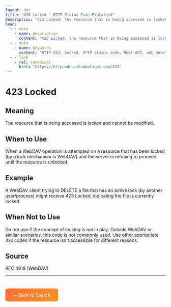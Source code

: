 ```yaml
---
layout: doc
title: "423 Locked - HTTP Status Code Explained"
description: "423 Locked: The resource that is being accessed is locked and cannot be modified."
head:
  - - meta
    - name: description
      content: "423 Locked: The resource that is being accessed is locked and cannot be modified."
  - - meta
    - name: keywords
      content: "HTTP 423, Locked, HTTP status code, REST API, web development"
  - - link
    - rel: canonical
      href: "https://httpcodes.shadowlanes.com/423"
---
```


# 423 Locked

## Meaning

The resource that is being accessed is locked and cannot be modified.

## When to Use

When a WebDAV operation is attempted on a resource that has been locked (by a lock mechanism in WebDAV) and the server is refusing to proceed until the resource is unlocked.

## Example

A WebDAV client trying to DELETE a file that has an active lock (by another user/process) might receive 423 Locked, indicating the file is currently locked.

## When Not to Use

Do not use if the concept of locking is not in play. Outside WebDAV or similar scenarios, this code is not commonly used. Use other appropriate 4xx codes if the resource isn't accessible for different reasons.

## Source

RFC 4918 (WebDAV)

---

<div style="margin-top: 40px;">
  <a href="/" style="display: inline-block; padding: 12px 24px; background: linear-gradient(135deg, #ff6b35, #f7931e); color: white; text-decoration: none; border-radius: 8px; font-weight: 500;">← Back to Search</a>
</div>
